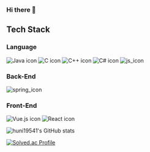 ### Hi there 👋

<!--
**huni19541/huni19541** is a ✨ _special_ ✨ repository because its `README.md` (this file) appears on your GitHub profile.

Here are some ideas to get you started:

- 🔭 I’m currently working on ...
- 🌱 I’m currently learning ...
- 👯 I’m looking to collaborate on ...
- 🤔 I’m looking for help with ...
- 💬 Ask me about ...
- 📫 How to reach me: ...
- 😄 Pronouns: ...
- ⚡ Fun fact: ...
-->

## Tech Stack

### Language
![Java icon](https://img.shields.io/badge/java-808080?style=for-the-badge)
![C icon](https://img.shields.io/badge/C-00599C?style=for-the-badge&logo=c&logoColor=white)
![C++ icon](https://img.shields.io/badge/C%2B%2B-00599C?style=for-the-badge&logo=c%2B%2B&logoColor=white)
![C# icon](https://img.shields.io/badge/C%23-239120?style=for-the-badge&logo=c-sharp&logoColor=white)
![js_icon](https://img.shields.io/badge/javascript-F7DF1E?style=for-the-badge&logo=javascript&logoColor=ffffff)

### Back-End
![spring_icon](https://img.shields.io/badge/spring-6DB33F?style=for-the-badge&logo=spring&logoColor=ffffff)

### Front-End
![Vue.js icon](https://img.shields.io/badge/Vue.js-35495E?style=for-the-badge&logo=vue.js&logoColor=4FC08D)
![React icon](https://img.shields.io/badge/React-20232A?style=for-the-badge&logo=react&logoColor=61DAFB)


![huni19541's GitHub stats](https://github-readme-stats.vercel.app/api?username=huni19541&show_icons=true&theme=dracula)

[![Solved.ac Profile](http://mazassumnida.wtf/api/generate_badge?boj=huni19541)](https://solved.ac/huni19541)
